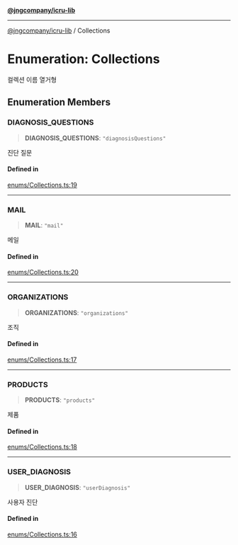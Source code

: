 [**@jngcompany/icru-lib**](../README.md)

***

[@jngcompany/icru-lib](../globals.md) / Collections

# Enumeration: Collections

컬렉션 이름 열거형

## Enumeration Members

### DIAGNOSIS\_QUESTIONS

> **DIAGNOSIS\_QUESTIONS**: `"diagnosisQuestions"`

진단 질문

#### Defined in

[enums/Collections.ts:19](https://github.com/jngcompany/icru-lib/blob/b7449bcd797231bbdee859540a0491f84dffb672/src/enums/Collections.ts#L19)

***

### MAIL

> **MAIL**: `"mail"`

메일

#### Defined in

[enums/Collections.ts:20](https://github.com/jngcompany/icru-lib/blob/b7449bcd797231bbdee859540a0491f84dffb672/src/enums/Collections.ts#L20)

***

### ORGANIZATIONS

> **ORGANIZATIONS**: `"organizations"`

조직

#### Defined in

[enums/Collections.ts:17](https://github.com/jngcompany/icru-lib/blob/b7449bcd797231bbdee859540a0491f84dffb672/src/enums/Collections.ts#L17)

***

### PRODUCTS

> **PRODUCTS**: `"products"`

제품

#### Defined in

[enums/Collections.ts:18](https://github.com/jngcompany/icru-lib/blob/b7449bcd797231bbdee859540a0491f84dffb672/src/enums/Collections.ts#L18)

***

### USER\_DIAGNOSIS

> **USER\_DIAGNOSIS**: `"userDiagnosis"`

사용자 진단

#### Defined in

[enums/Collections.ts:16](https://github.com/jngcompany/icru-lib/blob/b7449bcd797231bbdee859540a0491f84dffb672/src/enums/Collections.ts#L16)
